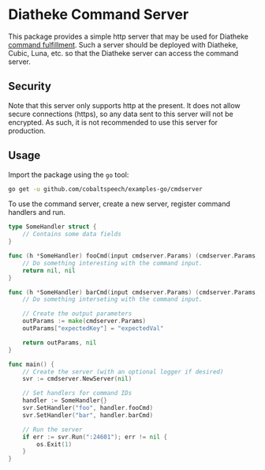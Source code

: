 # Diatheke Command Server

This package provides a simple http server that may be used for
Diatheke [command fulfillment](https://docs.cobaltspeech.com/vui/diatheke/reference/command/#fulfillment-webhook).
Such a server should be deployed with Diatheke, Cubic, Luna, etc.
so that the Diatheke server can access the command server.

## Security
Note that this server only supports http at the present. It does
not allow secure connections (https), so any data sent to this
server will not be encrypted. As such, it is not recommended to
use this server for production.

## Usage
Import the package using the `go` tool:

```bash
go get -u github.com/cobaltspeech/examples-go/cmdserver
```

To use the command server, create a new server, register
command handlers and run.

```go
type SomeHandler struct {
	// Contains some data fields
}

func (h *SomeHandler) fooCmd(input cmdserver.Params) (cmdserver.Params, error) {
	// Do something interesting with the command input.
	return nil, nil
}

func (h *SomeHandler) barCmd(input cmdserver.Params) (cmdserver.Params, error) {
	// Do something interseting with the command input.

	// Create the output parameters
	outParams := make(cmdserver.Params)
	outParams["expectedKey"] = "expectedVal"

	return outParams, nil
}

func main() {
	// Create the server (with an optional logger if desired)
	svr := cmdserver.NewServer(nil)

	// Set handlers for command IDs
	handler := SomeHandler{}
	svr.SetHandler("foo", handler.fooCmd)
	svr.SetHandler("bar", handler.barCmd)

	// Run the server
	if err := svr.Run(":24601"); err != nil {
		os.Exit(1)
	}
}
```
